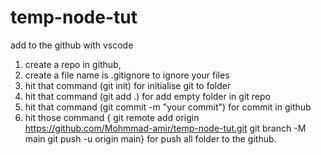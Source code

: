 # temp-node-tut

add to the github with vscode
1. create a repo in github, 
2. create a file name is .gitignore to ignore your files
3. hit that command (git  init) for initialise git to folder
4. hit that command (git add .) for add empty folder in git repo
5. hit that command (git commit -m "your commit") for commit in github
6. hit those command { git remote add origin https://github.com/Mohmmad-amir/temp-node-tut.git
                       git branch -M main
                        git push -u origin main} for push all folder to the github.
